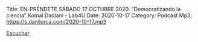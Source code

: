 Title: EN-PRÉNDETE SÁBADO 17  OCTUBRE 2020. “Democratizando la ciencia” Komal Dadlani - Lab4U
Date: 2020-10-17
Category: Podcast
Mp3: https://s.danilorca.com/2020-10-17.mp3

<a href="https://s.danilorca.com/2020-10-17.mp3" type="audio/mpeg">
Escuchar
</a>
